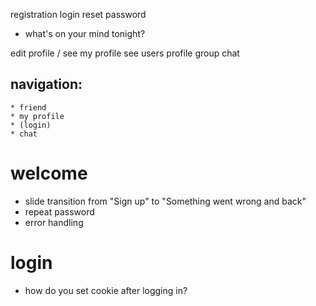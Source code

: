 registration
login
reset password

-   what's on your mind tonight?

edit profile / see my profile
see users profile
group chat

## navigation:

    * friend
    * my profile
    * (login)
    * chat

# welcome

-   slide transition from "Sign up" to "Something went wrong and back"
-   repeat password
-   error handling

# login

-   how do you set cookie after logging in?
